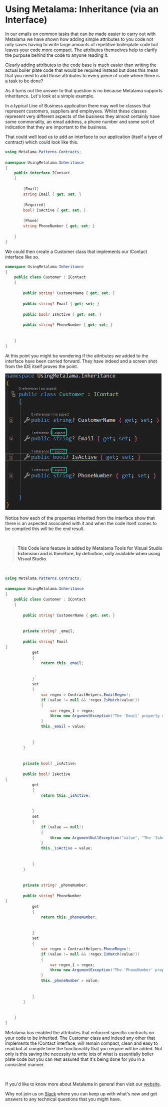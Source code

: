 # Using Metalama: Inheritance (via an Interface)

In our emails on common tasks that can be made easier to carry out with Metalama we have shown how adding simple attributes to you code not only saves having to write large amounts of repetitive boilerplate code but leaves your code more compact. The attributes themselves help to clarify the purpose behind the code to anyone reading it.

Clearly adding attributes to the code base is much easier than writing the actual boiler plate code that would be required instead but does this mean that you need to add those attributes to every piece of code where there is a task to be done?

As it turns out the answer to that question is no because Metalama supports inheritance. Let's look at a simple example.

In a typical Line of Business application there may well be classes that represent customers, suppliers and employees. Whilst these classes represent very different aspects of the business they almost certainly have some commonality, an email address, a phone number and some sort of indication that they are important to the business.

That could well lead us to add an interface to our application (itself a type of contract) which could look like this.

```c#
using Metalama.Patterns.Contracts;

namespace UsingMetalama.Inheritance
{
    public interface IContact
    {

        [Email]
        string Email { get; set; }

        [Required]
        bool? IsActive { get; set; }

        [Phone]
        string PhoneNumber { get; set; }

    }
}
```

We could then create a Customer class that implements our IContact interface like so.

```c#
namespace UsingMetalama.Inheritance
{
    public class Customer : IContact
    {

        public string? CustomerName { get; set; }

        public string? Email { get; set; }

        public bool? IsActive { get; set; }

        public string? PhoneNumber { get; set; }


    }
}
```

At this point you might be wondering if the attributes we added to the interface have been carried forward. They have indeed and a screen shot from the IDE itself proves the point.

![](images/us1.jpg)

Notice how each of the properties inherited from the interface show that there is an aspected associated with it and when the code itself comes to be compiled this will be the end result.

<br>

> <b>This Code lens feature is added by Metalama Tools for Visual Studio Extension and is therefore, by definition, only available when using Visual Studio.</b>

 <br>

```c#
using Metalama.Patterns.Contracts;

namespace UsingMetalama.Inheritance
{
    public class Customer : IContact
    {

        public string? CustomerName { get; set; }


        private string? _email;

        public string? Email
{
            get
            {
                return this._email;


            }
            set
            {
                var regex = ContractHelpers.EmailRegex!;
                if (value != null && !regex.IsMatch(value!))
                {
                    var regex_1 = regex;
                    throw new ArgumentException("The 'Email' property must be a valid email address.", "value");
                }
                this._email = value;


            }
        }


        private bool? _isActive;

        public bool? IsActive
{
            get
            {
                return this._isActive;


            }
            set
            {
                if (value == null!)
                {
                    throw new ArgumentNullException("value", "The 'IsActive' property is required.");
                }
                this._isActive = value;


            }
        }


        private string? _phoneNumber;

        public string? PhoneNumber
{
            get
            {
                return this._phoneNumber;


            }
            set
            {
                var regex = ContractHelpers.PhoneRegex!;
                if (value != null && !regex.IsMatch(value!))
                {
                    var regex_1 = regex;
                    throw new ArgumentException("The 'PhoneNumber' property must be a valid phone number.", "value");
                }
                this._phoneNumber = value;


            }
        }


    }
}
```

Metalama has enabled the attributes that enforced specific contracts on your code to be inherited. The Customer class and indeed any other that implements the IContact interface, will remain compact, clean and easy to read but at compile time the functionality that you require will be added. Not only is this saving the necessity to write lots of what is essentially boiler plate code but you can rest assured that it's being done for you in a consistent manner.

<br>

If you'd like to know more about Metalama in general then visit our [website](https://www.postsharp.net/metalama).

Why not join us on [Slack](https://www.postsharp.net/slack) where you can keep up with what's new and get answers to any technical questions that you might have.
